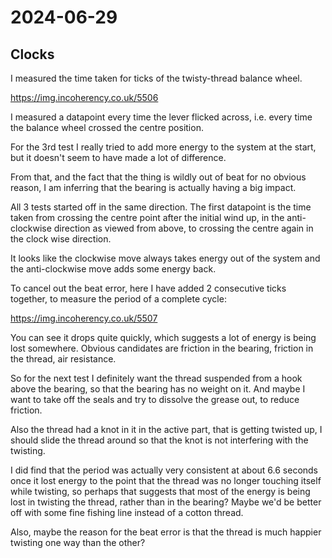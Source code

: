 # 2024-06-29

## Clocks

I measured the time taken for ticks of the twisty-thread balance wheel.

https://img.incoherency.co.uk/5506

I measured a datapoint every time the lever flicked across, i.e. every time the balance wheel crossed the centre position.

For the 3rd test I really tried to add more energy to the system at the start, but it doesn't seem to have made a lot of difference.

From that, and the fact that the thing is wildly out of beat for no obvious reason, I am inferring that the bearing is actually having
a big impact.

All 3 tests started off in the same direction. The first datapoint is the time taken from crossing the centre point after the initial
wind up, in the anti-clockwise direction as viewed from above, to crossing the centre again in the clock wise direction.

It looks like the clockwise move always takes energy out of the system and the anti-clockwise move adds some energy back.

To cancel out the beat error, here I have added 2 consecutive ticks together, to measure the period of a complete cycle:

https://img.incoherency.co.uk/5507

You can see it drops quite quickly, which suggests a lot of energy is being lost somewhere. Obvious candidates are friction in the bearing,
friction in the thread, air resistance.

So for the next test I definitely want the thread suspended from a hook above the bearing, so that the bearing has no weight
on it. And maybe I want to take off the seals and try to dissolve the grease out, to reduce friction.

Also the thread had a knot in it in the active part, that is getting twisted up, I should slide the thread around so that the knot
is not interfering with the twisting.

I did find that the period was actually very consistent at about 6.6 seconds once it lost energy to the point that the thread was
no longer touching itself while twisting, so perhaps that suggests that most of the energy is being lost in twisting the thread,
rather than in the bearing? Maybe we'd be better off with some fine fishing line instead of a cotton thread.

Also, maybe the reason for the beat error is that the thread is much happier twisting one way than the other?
